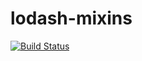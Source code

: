 # lodash-mixins

[![Build Status](https://travis-ci.org/intel-hpdd/lodash-mixins.svg?branch=master)](https://travis-ci.org/intel-hpdd/lodash-mixins)

